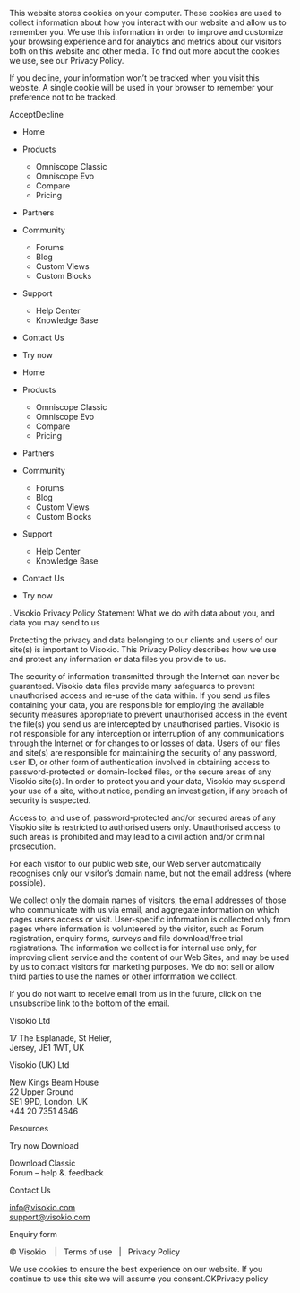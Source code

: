 This website stores cookies on your computer. These cookies are used to collect information about how you interact with our website and allow us to remember you. We use this information in order to improve and customize your browsing experience and for analytics and metrics about our visitors both on this website and other media. To find out more about the cookies we use, see our Privacy Policy.

If you decline, your information won’t be tracked when you visit this website. A single cookie will be used in your browser to remember your preference not to be tracked.

AcceptDecline

*   Home
*   Products
    *   Omniscope Classic
    *   Omniscope Evo
    *   Compare
    *   Pricing
*   Partners
*   Community
    *   Forums
    *   Blog
    *   Custom Views
    *   Custom Blocks
*   Support
    *   Help Center
    *   Knowledge Base
*   Contact Us
*   Try now

*   Home
*   Products
    *   Omniscope Classic
    *   Omniscope Evo
    *   Compare
    *   Pricing
*   Partners
*   Community
    *   Forums
    *   Blog
    *   Custom Views
    *   Custom Blocks
*   Support
    *   Help Center
    *   Knowledge Base
*   Contact Us
*   Try now

<img src="https://visokio.com/wp-content/uploads/2019/08/visokio-omniscope-banner-3-800x400.png" width="0" height="0" style="width:0;height:0;" data-pin-description="Developers of Omniscope &ndash. Business Intelligence software for data processing, analytics and reporting." alt="" />. Visokio Privacy Policy Statement What we do with data about you, and data you may send to us

Protecting the privacy and data belonging to our clients and users of our site(s) is important to Visokio. This Privacy Policy describes how we use and protect any information or data files you provide to us.

The security of information transmitted through the Internet can never be guaranteed. Visokio data files provide many safeguards to prevent unauthorised access and re-use of the data within. If you send us files containing your data, you are responsible for employing the available security measures appropriate to prevent unauthorised access in the event the file(s) you send us are intercepted by unauthorised parties. Visokio is not responsible for any interception or interruption of any communications through the Internet or for changes to or losses of data. Users of our files and site(s) are responsible for maintaining the security of any password, user ID, or other form of authentication involved in obtaining access to password-protected or domain-locked files, or the secure areas of any Visokio site(s). In order to protect you and your data, Visokio may suspend your use of a site, without notice, pending an investigation, if any breach of security is suspected.

Access to, and use of, password-protected and/or secured areas of any Visokio site is restricted to authorised users only. Unauthorised access to such areas is prohibited and may lead to a civil action and/or criminal prosecution.

For each visitor to our public web site, our Web server automatically recognises only our visitor’s domain name, but not the email address (where possible).

We collect only the domain names of visitors, the email addresses of those who communicate with us via email, and aggregate information on which pages users access or visit. User-specific information is collected only from pages where information is volunteered by the visitor, such as Forum registration, enquiry forms, surveys and file download/free trial registrations. The information we collect is for internal use only, for improving client service and the content of our Web Sites, and may be used by us to contact visitors for marketing purposes. We do not sell or allow third parties to use the names or other information we collect.

If you do not want to receive email from us in the future, click on the unsubscribe link to the bottom of the email.

Visokio Ltd

17 The Esplanade, St Helier,  
Jersey, JE1 1WT, UK

Visokio (UK) Ltd

New Kings Beam House  
22 Upper Ground  
SE1 9PD, London, UK  
+44 20 7351 4646

Resources

Try now Download

Download Classic  
Forum – help &. feedback

Contact Us

info@visokio.com  
support@visokio.com

Enquiry form

© Visokio    |   Terms of use   |   Privacy Policy

We use cookies to ensure the best experience on our website. If you continue to use this site we will assume you consent.OKPrivacy policy